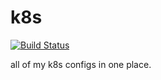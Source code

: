 # k8s

[![Build Status](https://cloud.drone.io/api/badges/shrivara/k8s/status.svg)](https://cloud.drone.io/shrivara/k8s)

all of my k8s configs in one place.
